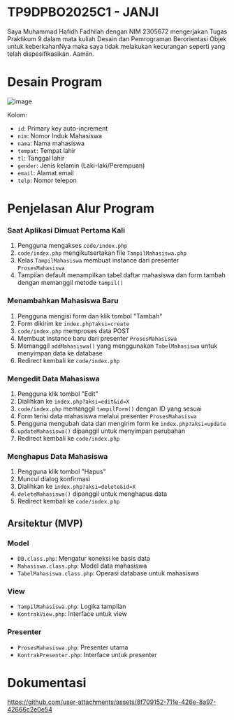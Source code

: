 # TP9DPBO2025C1 - JANJI
Saya Muhammad Hafidh Fadhilah dengan NIM 2305672 mengerjakan Tugas Praktikum 9 dalam mata kuliah Desain dan Pemrograman Berorientasi Objek untuk keberkahanNya maka saya tidak melakukan kecurangan seperti yang telah dispesifikasikan. Aamiin.

# Desain Program
![image](https://github.com/user-attachments/assets/ade4635a-ef89-448a-8205-60604a3f95a1)

Kolom:
- `id`: Primary key auto-increment
- `nim`: Nomor Induk Mahasiswa
- `nama`: Nama mahasiswa
- `tempat`: Tempat lahir
- `tl`: Tanggal lahir
- `gender`: Jenis kelamin (Laki-laki/Perempuan)
- `email`: Alamat email
- `telp`: Nomor telepon

# Penjelasan Alur Program
### Saat Aplikasi Dimuat Pertama Kali
1. Pengguna mengakses `code/index.php`
2. `code/index.php` mengikutsertakan file `TampilMahasiswa.php`
3. Kelas `TampilMahasiswa` membuat instance dari presenter `ProsesMahasiswa`
4. Tampilan default menampilkan tabel daftar mahasiswa dan form tambah dengan memanggil metode `tampil()`

### Menambahkan Mahasiswa Baru
1. Pengguna mengisi form dan klik tombol "Tambah"
2. Form dikirim ke `index.php?aksi=create`
3. `code/index.php` memproses data POST
4. Membuat instance baru dari presenter `ProsesMahasiswa`
5. Memanggil `addMahasiswa()` yang menggunakan `TabelMahasiswa` untuk menyimpan data ke database
6. Redirect kembali ke `code/index.php`

### Mengedit Data Mahasiswa
1. Pengguna klik tombol "Edit"
2. Dialihkan ke `index.php?aksi=edit&id=X`
3. `code/index.php` memanggil `tampilForm()` dengan ID yang sesuai
4. Form terisi data mahasiswa melalui presenter `ProsesMahasiswa`
5. Pengguna mengubah data dan mengirim form ke `index.php?aksi=update`
6. `updateMahasiswa()` dipanggil untuk menyimpan perubahan
7. Redirect kembali ke `code/index.php`

### Menghapus Data Mahasiswa
1. Pengguna klik tombol "Hapus"
2. Muncul dialog konfirmasi
3. Dialihkan ke `index.php?aksi=delete&id=X`
4. `deleteMahasiswa()` dipanggil untuk menghapus data
5. Redirect kembali ke `code/index.php`

## Arsitektur (MVP)

### Model
- `DB.class.php`: Mengatur koneksi ke basis data
- `Mahasiswa.class.php`: Model data mahasiswa
- `TabelMahasiswa.class.php`: Operasi database untuk mahasiswa

### View
- `TampilMahasiswa.php`: Logika tampilan
- `KontrakView.php`: Interface untuk view

### Presenter
- `ProsesMahasiswa.php`: Presenter utama
- `KontrakPresenter.php`: Interface untuk presenter


# Dokumentasi
https://github.com/user-attachments/assets/8f709152-711e-426e-8a97-42666c2e0e54

